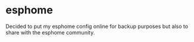 # esphome

Decided to put my esphome config online for backup purposes but also to share with the esphome community.
